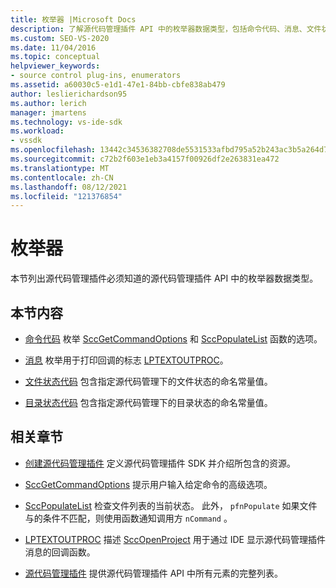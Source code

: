 ```yaml
---
title: 枚举器 |Microsoft Docs
description: 了解源代码管理插件 API 中的枚举器数据类型，包括命令代码、消息、文件状态代码和目录状态代码。
ms.custom: SEO-VS-2020
ms.date: 11/04/2016
ms.topic: conceptual
helpviewer_keywords:
- source control plug-ins, enumerators
ms.assetid: a60030c5-e1d1-47e1-84bb-cbfe838ab479
author: leslierichardson95
ms.author: lerich
manager: jmartens
ms.technology: vs-ide-sdk
ms.workload:
- vssdk
ms.openlocfilehash: 13442c34536382708de5531533afbd795a52b243ac3b5a264d7270e9ca0ccf2b
ms.sourcegitcommit: c72b2f603e1eb3a4157f00926df2e263831ea472
ms.translationtype: MT
ms.contentlocale: zh-CN
ms.lasthandoff: 08/12/2021
ms.locfileid: "121376854"
---
```

# <a name="enumerators"></a>枚举器
本节列出源代码管理插件必须知道的源代码管理插件 API 中的枚举器数据类型。

## <a name="in-this-section"></a>本节内容
- [命令代码](../extensibility/command-code-enumerator.md) 枚举 [SccGetCommandOptions](../extensibility/sccgetcommandoptions-function.md) 和 [SccPopulateList](../extensibility/sccpopulatelist-function.md) 函数的选项。

- [消息](../extensibility/message-enumerator.md) 枚举用于打印回调的标志 [LPTEXTOUTPROC](../extensibility/lptextoutproc.md)。

- [文件状态代码](../extensibility/file-status-code-enumerator.md) 包含指定源代码管理下的文件状态的命名常量值。

- [目录状态代码](../extensibility/directory-status-code-enumerator.md) 包含指定源代码管理下的目录状态的命名常量值。

## <a name="related-sections"></a>相关章节
- [创建源代码管理插件](../extensibility/internals/creating-a-source-control-plug-in.md) 定义源代码管理插件 SDK 并介绍所包含的资源。

- [SccGetCommandOptions](../extensibility/sccgetcommandoptions-function.md) 提示用户输入给定命令的高级选项。

- [SccPopulateList](../extensibility/sccpopulatelist-function.md) 检查文件列表的当前状态。 此外， `pfnPopulate` 如果文件与的条件不匹配，则使用函数通知调用方 `nCommand` 。

- [LPTEXTOUTPROC](../extensibility/lptextoutproc.md) 描述 [SccOpenProject](../extensibility/sccopenproject-function.md) 用于通过 IDE 显示源代码管理插件消息的回调函数。

- [源代码管理插件](../extensibility/source-control-plug-ins.md) 提供源代码管理插件 API 中所有元素的完整列表。
